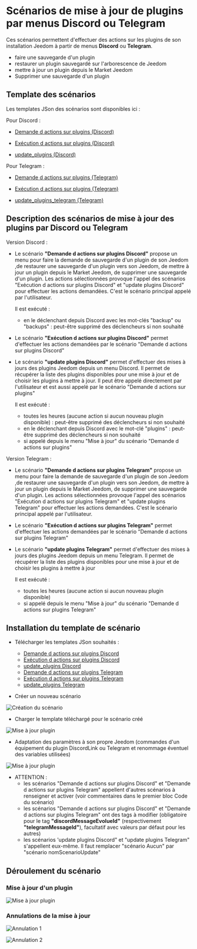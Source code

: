 # Scénarios de mise à jour de plugins par menus Discord ou Telegram

Ces scénarios permettent d'effectuer des actions sur les plugins de son installation Jeedom à partir de menus **Discord** ou **Telegram**.
- faire une sauvegarde d'un plugin
- restaurer un plugin sauvegardé sur l'arborescence de Jeedom
- mettre à jour un plugin depuis le Market Jeedom
- Supprimer une sauvegarde d'un plugin

## Template des scénarios

Les templates JSon des scénarios sont disponibles ici :

Pour Discord :

- [Demande d actions sur plugins (Discord)](./templates/demande_d_actions_sur_plugins_discord.json)

- [Exécution d actions sur plugins (Discord)](./templates/execution_d_actions_sur_plugins_discord.json)

- [update_plugins (Discord)](./templates/update_plugins_discord.json)

Pour Telegram :

- [Demande d actions sur plugins (Telegram)](./templates/demande_d_actions_sur_plugins_telegram.json)

- [Exécution d actions sur plugins (Telegram)](./templates/execution_d_actions_sur_plugins_telegram.json)

- [update_plugins_telegram (Telegram)](./templates/update_plugins_telegram.json)

## Description des scénarios de mise à jour des plugins par Discord ou Telegram

Version Discord :

- Le scénario **"Demande d actions sur plugins Discord"** propose un menu pour faire la demande de sauvegarde d'un plugin de son Jeedom ,de restaurer une sauvegarde d'un plugin vers son Jeedom, de mettre à jour un plugin depuis le Market Jeedom, de supprimer une sauvegarde d'un plugin.
  Les actions sélectionnées provoque l'appel des scénarios "Exécution d actions sur plugins Discord" et "update plugins Discord" pour effectuer les actions demandées.
  C'est le scénario principal appelé par l'utilisateur.

  Il est exécuté :
    - en le déclenchant depuis Discord avec les mot-clés "backup" ou "backups" : peut-être supprimé des déclencheurs si non souhaité

- Le scénario **"Exécution d actions sur plugins Discord"** permet d'effectuer les actions demandées par le scénario "Demande d actions sur plugins Discord"

- Le scénario **"update plugins Discord"** permet d'effectuer des mises à jours des plugins Jeedom depuis un menu Discord.
  Il permet de récupérer la liste des plugins disponibles pour une mise à jour et de choisir les plugins à mettre à jour.
  Il peut être appelé directement par l'utilisateur et est aussi appelé par le scénario "Demande d actions sur plugins"

  Il est exécuté :
    - toutes les heures (aucune action si aucun nouveau plugin disponible) : peut-être supprimé des déclencheurs si non souhaité
    - en le déclenchant depuis Discord avec le mot-clé "plugins" : peut-être supprimé des déclencheurs si non souhaité
    - si appelé depuis le menu "Mise à jour" du scénario "Demande d actions sur plugins"

Version Telegram :

- Le scénario **"Demande d actions sur plugins Telegram"** propose un menu pour faire la demande de sauvegarde d'un plugin de son Jeedom ,de restaurer une sauvegarde d'un plugin vers son Jeedom, de mettre à jour un plugin depuis le Market Jeedom, de supprimer une sauvegarde d'un plugin.
  Les actions sélectionnées provoque l'appel des scénarios "Exécution d actions sur plugins Telegram" et "update plugins Telegram" pour effectuer les actions demandées.
  C'est le scénario principal appelé par l'utilisateur.

- Le scénario **"Exécution d actions sur plugins Telegram"** permet d'effectuer les actions demandées par le scénario "Demande d actions sur plugins Telegram"
 
- Le scénario **"update plugins Telegram"** permet d'effectuer des mises à jours des plugins Jeedom depuis un menu Telegram.
  Il permet de récupérer la liste des plugins disponibles pour une mise à jour et de choisir les plugins à mettre à jour

  Il est exécuté :
    - toutes les heures (aucune action si aucun nouveau plugin disponible)
    - si appelé depuis le menu "Mise à jour" du scénario "Demande d actions sur plugins Telegram"

## Installation du template de scénario

- Télécharger les templates JSon souhaités : 
  - [Demande d actions sur plugins Discord](./templates/demande_d_actions_sur_plugins_discord.json)
  - [Exécution d actions sur plugins Discord](./templates/execution_d_actions_sur_plugins_discord.json)
  - [update_plugins Discord](./templates/update_plugins_discord.json)
  - [Demande d actions sur plugins Telegram](./templates/demande_d_actions_sur_plugins_telegram.json)
  - [Exécution d actions sur plugins Telegram](./templates/execution_d_actions_sur_plugins_telegram.json)
  - [update_plugins Telegram](./templates/update_plugins_telegram.json)

- Créer un nouveau scénario

![Création du scénario](./doc/images/createScenario.png)

- Charger le template téléchargé pour le scénario créé

![Mise à jour plugin](./doc/images/loadTemplate.png)

- Adaptation des paramètres à son propre Jeedom (commandes d'un équipement du plugin DiscordLink ou Telegram et renommage éventuel des variables utilisées)

![Mise à jour plugin](./doc/images/applyTemplate.png)

- ATTENTION : 
  - les scénarios "Demande d actions sur plugins Discord" et "Demande d actions sur plugins Telegram" appellent d'autres scénarios à renseigner et activer (voir commentaires dans le premier bloc Code du scénario)
  - les scénarios "Demande d actions sur plugins Discord" et "Demande d actions sur plugins Telegram" ont des tags à modifier (obligatoire pour le tag **"discordMessageEvolueId"** (respectivement **"telegramMessageId"**), facultatif avec valeurs par défaut pour les autres)  
  - les scénarios 'update plugins Discord" et "update plugins Telegram" s'appellent eux-même. Il faut remplacer "scénario Aucun" par "scénario nomScenarioUpdate"

## Déroulement du scénario

### Mise à jour d'un plugin

![Mise à jour plugin](./doc/images/updatePlugin.png)

### Annulations de la mise à jour

![Annulation 1](./doc/images/updateCancelled.png)

![Annulation 2](./doc/images/UpdateCanceledFromList.png)
